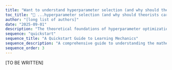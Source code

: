 ```yaml
---
title: "Want to understand hyperparameter selection (and why should theorists care)?"
toc_title: "🚧 ...hyperparameter selection (and why should theorists care)?"
author: "[long list of authors]"
date: "2025-09-01"
description: "The theoretical foundations of hyperparameter optimization and its importance for understanding deep learning."
sequence: "quickstart"
sequence_title: "A Quickstart Guide to Learning Mechanics"
sequence_description: "A comprehensive guide to understanding the mathematical foundations of deep learning, from optimization to generalization."
sequence_order: 3
---
```


[TO BE WRITTEN]